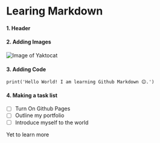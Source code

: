 # Learing Markdown

#### 1. Header

#### 2. Adding Images

![Image of Yaktocat](https://octodex.github.com/images/yaktocat.png)

#### 3. Adding Code

```
print('Hello World! I am learning Github Markdown 😊.')
```

#### 4. Making a task list

- [ ] Turn On Github Pages
- [ ] Outline my portfolio
- [ ] Introduce myself to the world

Yet to learn more

